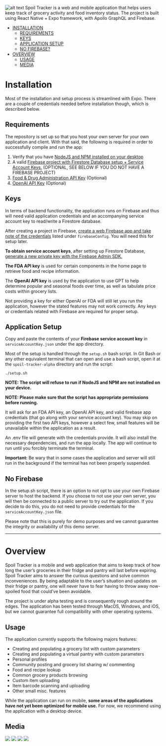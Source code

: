 ![alt text](image.png)
Spoil Tracker is a web and mobile application that helps users keep track of grocery activity and food inventory status. The project is built using React Native + Expo framework, with Apollo GraphQL and Firebase. 

<!-- MANPAGE: BEGIN EXCLUDED SECTION -->
* [INSTALLATION](#installation)
  * [REQUIREMENTS](#requirements)
  * [KEYS](#keys)
  * [APPLICATION SETUP](#application-setup)
  * [NO FIREBASE?](#no-firebase)
* [OVERVIEW](#installation)
  * [USAGE](#usage)
  * [MEDIA](#media)




# Installation

Most of the installation and setup process is streamlined with Expo. There are a couple of credentials needed before installation though, which is described below.

## Requirements

The repository is set up so that you host your own server for your own application and client. With that said, the following is required in order to successfully compile and run the app:
1. Verify that you have [NodeJS and NPM installed on your desktop](https://nodejs.org/en/download)
2. A valid [Firebase project with Firestore Database setup + Service Account Keys.](https://firebase.google.com/) (OPTIONAL, SEE BELOW IF YOU DO NOT HAVE A FIREBASE PROJECT)
3. [Food & Drug Administration API Key](https://open.fda.gov/apis/authentication/) (Optional)
4. [OpenAI API Key](https://platform.openai.com/playground) (Optional)

## Keys

In terms of backend functionality, the application runs on Firebase and thus will need valid application credentials and an accompanying service account key to read/write a Firestore database. 

After creating a project in Firebase, [create a web Firebase app and take note of the credentials](https://youtu.be/ILTo8IvFXJw?si=jKLjJtcW9WNKN-vm&t=35) listed under ```firebaseConfig```. You will need this for setup later.

**To obtain service account keys**, after setting up Firestore Database, [generate a new private key with the Firebase Admin SDK.](https://youtu.be/Q6FYoWAWWhI?si=uOQasJTBZpiUxbYg)

**The FDA API key** is used for certain components in the home page to retrieve food and recipe information.

The **OpenAI API key** is used by the application to use GPT to help determine popular and seasonal foods over time, as well as tabulate price costs within grocery lists. 

Not providing a key for either OpenAI or FDA will still let you run the application, however the stated features may not work correctly. Any keys or credentials related with Firebase are required for proper setup.

## Application Setup
Copy and paste the contents of your **Firebase service account key** in ```serviceAccountKey.json``` under the app directory.

Most of the setup is handled through the ```setup.sh``` bash script. In Git Bash or any other equivalent terminal that can open and use a bash script, open it at the ```spoil-tracker-alpha``` directory and run the script:
```
./setup.sh
```
**NOTE: The script will refuse to run if NodeJS and NPM are not installed on your device.**

**NOTE: Please make sure that the script has appropriate permissions before running.**

It will ask for an FDA API key, an OpenAI API key, and valid firebase app credentials (that go along with your service account key). You may skip on providing the first two API keys, however a select few, small features will be unavailable within the application as a result.

An .env file will generate with the credentials provide. It will also install the necessary dependencies, and run the app locally. The app will continue to run until you forcibly terminate the terminal.

**Important:** Be wary that in some cases the application and server will still run in the background if the terminal has not been properly suspended.

## No Firebase
In the setup.sh script, there is an option to not opt to use your own Firebase server to host the backend. If you choose to not use your own server, you will then be connected to a public server to try out the application. If you decide to do this, you do not need to provide credentials for the ```serviceAccountKey.json``` file.

Please note that this is purely for demo purposes and we cannot guarantee the integrity or availability of this demo server.

***

# Overview

Spoil Tracker is a mobile and web application that aims to keep track of how long the user’s groceries in their fridge and pantry will last before expiring. Spoil Tracker aims to answer the curious questions and solve common inconveniences. By being adaptable to the user’s situation and updates on their fridge or pantry, one will never have to fear having to throw away now-spoiled food that could’ve been avoidable.

The project is under alpha testing and is consequently rough around the edges. The application has been tested through MacOS, Windows, and iOS, but we cannot guarantee full compatibility with other operating systems.

## Usage

The application currently supports the following majors features:
  - Creating and populating a grocery list with custom parameters
  - Creating and populating a virtual pantry with custom parameters
  - Personal profiles
  - Community posting and grocery list sharing w/ commenting
  - Food and recipe lookup
  - Common grocery products browsing
  - Custom item uploading
  - Item barcode scanning and uploading
  - Other small misc. features 

While the application can run on mobile, **some areas of the applications have not yet been optimized for mobile use.** For now, we recommend using the application with a desktop device.

## Media
![](media/image-1.png)
![](media/image-2.png)
![](media/image-3.png)
![](media/image-4.png)